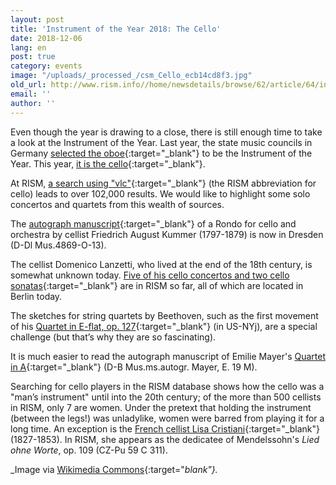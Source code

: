 ```yaml
---
layout: post
title: 'Instrument of the Year 2018: The Cello'
date: 2018-12-06
lang: en
post: true
category: events
image: "/uploads/_processed_/csm_Cello_ecb14cd8f3.jpg"
old_url: http://www.rism.info//home/newsdetails/browse/62/article/64/instrument-of-the-year-2018-the-cello.html
email: ''
author: ''
---
```



Even though the year is drawing to a close, there is still enough time to take a look at the Instrument of the Year. Last year, the state music councils in Germany [selected the oboe](http://www.rism.info/home/newsdetails/?tx_ttnews%5Byear%5D=2017&tx_ttnews%5Bmonth%5D=10&tx_ttnews%5BbackPid%5D=64&tx_ttnews%5Btt_news%5D=1435&cHash=a982f2d3d6c9de4bffdb14b30d136d5b){:target="_blank"} to be the Instrument of the Year. This year, [it is the cello](https://www.instrument-des-jahres.de/){:target="_blank"}.

At RISM, [a search using "vlc"](https://opac.rism.info/search?View=rism&q=vlc&Language=en){:target="_blank"} (the RISM abbreviation for cello) leads to over 102,000 results. We would like to highlight some solo concertos and quartets from this wealth of sources.

The [autograph manuscript](https://opac.rism.info/search?id=211010028&View=rism&Language=en){:target="_blank"} of a Rondo for cello and orchestra by cellist Friedrich August Kummer (1797-1879) is now in Dresden (D-Dl Mus.4869-O-13).

The cellist Domenico Lanzetti, who lived at the end of the 18th century, is somewhat unknown today. [Five of his cello concertos and two cello sonatas](https://opac.rism.info/metaopac/perma.do?v=rism&q=-1%3d%22pe30074717%22&Language=en){:target="_blank"} are in RISM so far, all of which are located in Berlin today.

The sketches for string quartets by Beethoven, such as the first movement of his [Quartet in E-flat, op. 127](https://opac.rism.info/search?id=900003594&View=rism&Language=en){:target="_blank"} (in US-NYj), are a special challenge (but that’s why they are so fascinating).

It is much easier to read the autograph manuscript of Emilie Mayer's [Quartet in A](https://opac.rism.info/search?id=464000310&View=rism&Language=en){:target="_blank"} (D-B Mus.ms.autogr. Mayer, E. 19 M).

Searching for cello players in the RISM database shows how the cello was a "man’s instrument" until into the 20th century; of the more than 500 cellists in RISM, only 7 are women. Under the pretext that holding the instrument (between the legs!) was unladylike, women were barred from playing it for a long time. An exception is the [French cellist Lisa Cristiani](https://opac.rism.info/search?id=550503869&View=rism&Language=en){:target="_blank"} (1827-1853). In RISM, she appears as the dedicatee of Mendelssohn's _Lied ohne Worte_, op. 109 (CZ-Pu 59 C 311).


_Image via [Wikimedia Commons](https://de.wikipedia.org/wiki/Datei:Cello_study.jpg){:target="_blank"}._





<script type="text/javascript">var switchTo5x=true;</script><script type="text/javascript" src="http://w.sharethis.com/button/buttons.js"></script><script type="text/javascript">stLight.options({publisher: "9b601438-1ce1-49d8-bfd7-9cff5df54c17", doNotHash: false, doNotCopy: false, hashAddressBar: false});</script>




